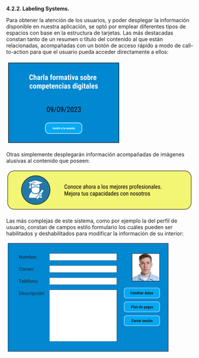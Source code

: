 **4.2.2. Labeling Systems.**

Para obtener la atención de los usuarios, y poder desplegar la información disponible en nuestra aplicación, se optó por emplear diferentes tipos de espacios con base en la estructura de tarjetas. Las más destacadas constan tanto de un resumen o título del contenido al que están relacionadas, acompañadas con un botón de acceso rápido a modo de call-to-action para que el usuario pueda acceder directamente a ellos:

![Labeling1](images\Labeling1.png)

Otras simplemente desplegarán información acompañadas de imágenes alusivas al contenido que poseen:

![Labeling2](images\Labeling2.png)

Las más complejas de este sistema, como por ejemplo la del perfil de usuario, constan de campos estilo formulario los cuáles pueden ser habilitados y deshabilitados para modificar la información de su interior:

![Labeling3](images\Labeling3.png)